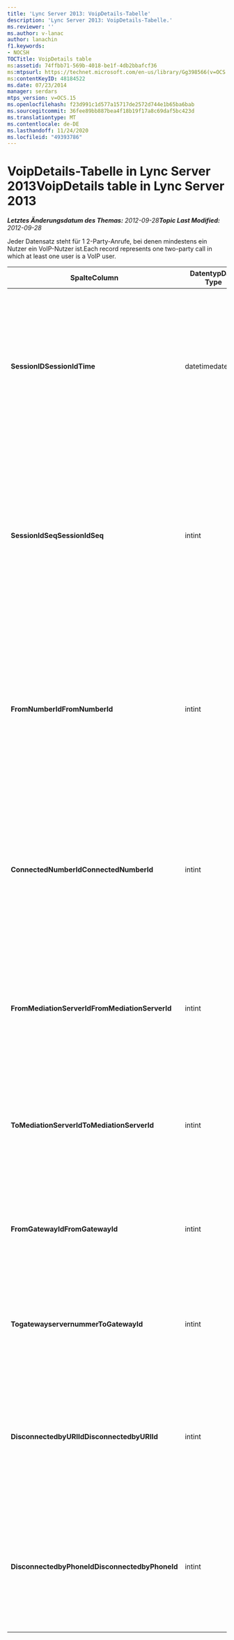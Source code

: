 ```yaml
---
title: 'Lync Server 2013: VoipDetails-Tabelle'
description: 'Lync Server 2013: VoipDetails-Tabelle.'
ms.reviewer: ''
ms.author: v-lanac
author: lanachin
f1.keywords:
- NOCSH
TOCTitle: VoipDetails table
ms:assetid: 74ffbb71-569b-4018-be1f-4db2bbafcf36
ms:mtpsurl: https://technet.microsoft.com/en-us/library/Gg398566(v=OCS.15)
ms:contentKeyID: 48184522
ms.date: 07/23/2014
manager: serdars
mtps_version: v=OCS.15
ms.openlocfilehash: f23d991c1d577a15717de2572d744e1b65ba6bab
ms.sourcegitcommit: 36fee89bb887bea4f18b19f17a8c69daf5bc423d
ms.translationtype: MT
ms.contentlocale: de-DE
ms.lasthandoff: 11/24/2020
ms.locfileid: "49393786"
---
```

# <a name="voipdetails-table-in-lync-server-2013"></a><span data-ttu-id="fee6f-103">VoipDetails-Tabelle in Lync Server 2013</span><span class="sxs-lookup"><span data-stu-id="fee6f-103">VoipDetails table in Lync Server 2013</span></span>

<div data-xmlns="http://www.w3.org/1999/xhtml">

<div class="topic" data-xmlns="http://www.w3.org/1999/xhtml" data-msxsl="urn:schemas-microsoft-com:xslt" data-cs="https://msdn.microsoft.com/">

<div data-asp="https://msdn2.microsoft.com/asp">



</div>

<div id="mainSection">

<div id="mainBody"><span data-ttu-id="fee6f-104">

<span> </span></span><span class="sxs-lookup"><span data-stu-id="fee6f-104">

<span> </span></span></span>

<span data-ttu-id="fee6f-105">_**Letztes Änderungsdatum des Themas:** 2012-09-28_</span><span class="sxs-lookup"><span data-stu-id="fee6f-105">_**Topic Last Modified:** 2012-09-28_</span></span>

<span data-ttu-id="fee6f-106">Jeder Datensatz steht für 1 2-Party-Anrufe, bei denen mindestens ein Nutzer ein VoIP-Nutzer ist.</span><span class="sxs-lookup"><span data-stu-id="fee6f-106">Each record represents one two-party call in which at least one user is a VoIP user.</span></span>


<table>
<colgroup>
<col style="width: 25%" />
<col style="width: 25%" />
<col style="width: 25%" />
<col style="width: 25%" />
</colgroup>
<thead>
<tr class="header">
<th><span data-ttu-id="fee6f-107">Spalte</span><span class="sxs-lookup"><span data-stu-id="fee6f-107">Column</span></span></th>
<th><span data-ttu-id="fee6f-108">Datentyp</span><span class="sxs-lookup"><span data-stu-id="fee6f-108">Data Type</span></span></th>
<th><span data-ttu-id="fee6f-109">Schlüssel/Index</span><span class="sxs-lookup"><span data-stu-id="fee6f-109">Key/Index</span></span></th>
<th><span data-ttu-id="fee6f-110">Details</span><span class="sxs-lookup"><span data-stu-id="fee6f-110">Details</span></span></th>
</tr>
</thead>
<tbody>
<tr class="odd">
<td><p><span data-ttu-id="fee6f-111"><strong>SessionID</strong></span><span class="sxs-lookup"><span data-stu-id="fee6f-111"><strong>SessionIdTime</strong></span></span></p></td>
<td><p><span data-ttu-id="fee6f-112">datetime</span><span class="sxs-lookup"><span data-stu-id="fee6f-112">datetime</span></span></p></td>
<td><p><span data-ttu-id="fee6f-113">Primary</span><span class="sxs-lookup"><span data-stu-id="fee6f-113">Primary</span></span></p></td>
<td><p><span data-ttu-id="fee6f-114">Uhrzeit der Sitzungsanforderung.</span><span class="sxs-lookup"><span data-stu-id="fee6f-114">Time of session request.</span></span> <span data-ttu-id="fee6f-115">Wird in Verbindung mit <strong>SessionIdSeq</strong> verwendet, um eine Sitzung eindeutig zu identifizieren.</span><span class="sxs-lookup"><span data-stu-id="fee6f-115">Used in conjunction with <strong>SessionIdSeq</strong> to uniquely identify a session.</span></span> <span data-ttu-id="fee6f-116">Weitere Informationen finden Sie <a href="lync-server-2013-dialogs-table.md">in der Tabelle Dialogfelder in lync Server 2013</a> .</span><span class="sxs-lookup"><span data-stu-id="fee6f-116">See the <a href="lync-server-2013-dialogs-table.md">Dialogs table in Lync Server 2013</a> for more information.</span></span></p></td>
</tr>
<tr class="even">
<td><p><span data-ttu-id="fee6f-117"><strong>SessionIdSeq</strong></span><span class="sxs-lookup"><span data-stu-id="fee6f-117"><strong>SessionIdSeq</strong></span></span></p></td>
<td><p><span data-ttu-id="fee6f-118">int</span><span class="sxs-lookup"><span data-stu-id="fee6f-118">int</span></span></p></td>
<td><p><span data-ttu-id="fee6f-119">Primary</span><span class="sxs-lookup"><span data-stu-id="fee6f-119">Primary</span></span></p></td>
<td><p><span data-ttu-id="fee6f-120">Die ID-Nummer, um die Sitzung zu identifizieren.</span><span class="sxs-lookup"><span data-stu-id="fee6f-120">ID number to identify the session.</span></span> <span data-ttu-id="fee6f-121">Wird in Verbindung mit <strong>SessionID</strong> -Mal verwendet, um eine Sitzung eindeutig zu identifizieren.</span><span class="sxs-lookup"><span data-stu-id="fee6f-121">Used in conjunction with <strong>SessionIdTime</strong> to uniquely identify a session.</span></span> <span data-ttu-id="fee6f-122">Weitere Informationen finden Sie <a href="lync-server-2013-dialogs-table.md">in der Tabelle Dialogfelder in lync Server 2013</a> .</span><span class="sxs-lookup"><span data-stu-id="fee6f-122">See the <a href="lync-server-2013-dialogs-table.md">Dialogs table in Lync Server 2013</a> for more information.</span></span></p></td>
</tr>
<tr class="odd">
<td><p><span data-ttu-id="fee6f-123"><strong>FromNumberId</strong></span><span class="sxs-lookup"><span data-stu-id="fee6f-123"><strong>FromNumberId</strong></span></span></p></td>
<td><p><span data-ttu-id="fee6f-124">int</span><span class="sxs-lookup"><span data-stu-id="fee6f-124">int</span></span></p></td>
<td><p><span data-ttu-id="fee6f-125">Fremd</span><span class="sxs-lookup"><span data-stu-id="fee6f-125">Foreign</span></span></p></td>
<td><p><span data-ttu-id="fee6f-126"><strong>Telefonnummer</strong> des Anrufers.</span><span class="sxs-lookup"><span data-stu-id="fee6f-126"><strong>PhoneId</strong> of the caller.</span></span> <span data-ttu-id="fee6f-127">Weitere Informationen finden Sie <a href="lync-server-2013-phones-table.md">in der Tabelle Telefone in lync Server 2013</a> .</span><span class="sxs-lookup"><span data-stu-id="fee6f-127">See the <a href="lync-server-2013-phones-table.md">Phones table in Lync Server 2013</a> for more information.</span></span> <span data-ttu-id="fee6f-128">Wenn nicht NULL und <strong>FromGatewayId</strong> nicht NULL ist, war der Aufrufer ein PSTN-Benutzer.</span><span class="sxs-lookup"><span data-stu-id="fee6f-128">If not NULL and <strong>FromGatewayId</strong> is not NULL, then the caller was a PSTN user.</span></span></p></td>
</tr>
<tr class="even">
<td><p><span data-ttu-id="fee6f-129"><strong>ConnectedNumberId</strong></span><span class="sxs-lookup"><span data-stu-id="fee6f-129"><strong>ConnectedNumberId</strong></span></span></p></td>
<td><p><span data-ttu-id="fee6f-130">int</span><span class="sxs-lookup"><span data-stu-id="fee6f-130">int</span></span></p></td>
<td><p><span data-ttu-id="fee6f-131">Fremd</span><span class="sxs-lookup"><span data-stu-id="fee6f-131">Foreign</span></span></p></td>
<td><p><span data-ttu-id="fee6f-132"><strong>Telefonnummer</strong> des anrufempfängers.</span><span class="sxs-lookup"><span data-stu-id="fee6f-132"><strong>PhoneId</strong> of the call receiver.</span></span> <span data-ttu-id="fee6f-133">Weitere Informationen finden Sie <a href="lync-server-2013-phones-table.md">in der Tabelle Telefone in lync Server 2013</a> .</span><span class="sxs-lookup"><span data-stu-id="fee6f-133">See the <a href="lync-server-2013-phones-table.md">Phones table in Lync Server 2013</a> for more information.</span></span> <span data-ttu-id="fee6f-134">Wenn nicht NULL und <strong>togateway</strong> -Nr NULL ist, war der Anrufempfänger ein PSTN-Benutzer.</span><span class="sxs-lookup"><span data-stu-id="fee6f-134">If not NULL and <strong>ToGatewayId</strong> is not NULL, then the call receiver was a PSTN user.</span></span></p></td>
</tr>
<tr class="odd">
<td><p><span data-ttu-id="fee6f-135"><strong>FromMediationServerId</strong></span><span class="sxs-lookup"><span data-stu-id="fee6f-135"><strong>FromMediationServerId</strong></span></span></p></td>
<td><p><span data-ttu-id="fee6f-136">int</span><span class="sxs-lookup"><span data-stu-id="fee6f-136">int</span></span></p></td>
<td><p><span data-ttu-id="fee6f-137">Fremd</span><span class="sxs-lookup"><span data-stu-id="fee6f-137">Foreign</span></span></p></td>
<td><p><span data-ttu-id="fee6f-138">Der Vermittlungs Server, aus dem der Anruf kommt.</span><span class="sxs-lookup"><span data-stu-id="fee6f-138">The Mediation Server the call is coming from.</span></span> <span data-ttu-id="fee6f-139">Weitere Informationen finden Sie <a href="lync-server-2013-mediationservers-table.md">in der MediationServers-Tabelle in lync Server 2013</a> .</span><span class="sxs-lookup"><span data-stu-id="fee6f-139">See the <a href="lync-server-2013-mediationservers-table.md">MediationServers table in Lync Server 2013</a> for more information.</span></span></p></td>
</tr>
<tr class="even">
<td><p><span data-ttu-id="fee6f-140"><strong>ToMediationServerId</strong></span><span class="sxs-lookup"><span data-stu-id="fee6f-140"><strong>ToMediationServerId</strong></span></span></p></td>
<td><p><span data-ttu-id="fee6f-141">int</span><span class="sxs-lookup"><span data-stu-id="fee6f-141">int</span></span></p></td>
<td><p><span data-ttu-id="fee6f-142">Fremd</span><span class="sxs-lookup"><span data-stu-id="fee6f-142">Foreign</span></span></p></td>
<td><p><span data-ttu-id="fee6f-143">Der Vermittlungs Server wird aufgerufen.</span><span class="sxs-lookup"><span data-stu-id="fee6f-143">The Mediation Server called is going to.</span></span> <span data-ttu-id="fee6f-144">Weitere Informationen finden Sie <a href="lync-server-2013-mediationservers-table.md">in der MediationServers-Tabelle in lync Server 2013</a> .</span><span class="sxs-lookup"><span data-stu-id="fee6f-144">See the <a href="lync-server-2013-mediationservers-table.md">MediationServers table in Lync Server 2013</a> for more information.</span></span></p></td>
</tr>
<tr class="odd">
<td><p><span data-ttu-id="fee6f-145"><strong>FromGatewayId</strong></span><span class="sxs-lookup"><span data-stu-id="fee6f-145"><strong>FromGatewayId</strong></span></span></p></td>
<td><p><span data-ttu-id="fee6f-146">int</span><span class="sxs-lookup"><span data-stu-id="fee6f-146">int</span></span></p></td>
<td><p><span data-ttu-id="fee6f-147">Fremd</span><span class="sxs-lookup"><span data-stu-id="fee6f-147">Foreign</span></span></p></td>
<td><p><span data-ttu-id="fee6f-148">Gateway, aus dem der Anruf kommt.</span><span class="sxs-lookup"><span data-stu-id="fee6f-148">Gateway the call is coming from.</span></span> <span data-ttu-id="fee6f-149">Weitere Informationen finden Sie <a href="lync-server-2013-gateways-table.md">in der Tabelle Gateways in lync Server 2013</a> .</span><span class="sxs-lookup"><span data-stu-id="fee6f-149">See the <a href="lync-server-2013-gateways-table.md">Gateways table in Lync Server 2013</a> for more information.</span></span></p></td>
</tr>
<tr class="even">
<td><p><span data-ttu-id="fee6f-150"><strong>Togatewayservernummer</strong></span><span class="sxs-lookup"><span data-stu-id="fee6f-150"><strong>ToGatewayId</strong></span></span></p></td>
<td><p><span data-ttu-id="fee6f-151">int</span><span class="sxs-lookup"><span data-stu-id="fee6f-151">int</span></span></p></td>
<td><p><span data-ttu-id="fee6f-152">Fremd</span><span class="sxs-lookup"><span data-stu-id="fee6f-152">Foreign</span></span></p></td>
<td><p><span data-ttu-id="fee6f-153">Gateway, an das der Anruf geht.</span><span class="sxs-lookup"><span data-stu-id="fee6f-153">Gateway the call is going to.</span></span> <span data-ttu-id="fee6f-154">Weitere Informationen finden Sie <a href="lync-server-2013-gateways-table.md">in der Tabelle Gateways in lync Server 2013</a> .</span><span class="sxs-lookup"><span data-stu-id="fee6f-154">See the <a href="lync-server-2013-gateways-table.md">Gateways table in Lync Server 2013</a> for more information.</span></span></p></td>
</tr>
<tr class="odd">
<td><p><span data-ttu-id="fee6f-155"><strong>DisconnectedbyURIId</strong></span><span class="sxs-lookup"><span data-stu-id="fee6f-155"><strong>DisconnectedbyURIId</strong></span></span></p></td>
<td><p><span data-ttu-id="fee6f-156">int</span><span class="sxs-lookup"><span data-stu-id="fee6f-156">int</span></span></p></td>
<td><p><span data-ttu-id="fee6f-157">Fremd</span><span class="sxs-lookup"><span data-stu-id="fee6f-157">Foreign</span></span></p></td>
<td><p><span data-ttu-id="fee6f-158">Der URI des Benutzers, der den Anruf getrennt hat, wenn der Benutzer über einen URI verfügt.</span><span class="sxs-lookup"><span data-stu-id="fee6f-158">URI of the user who disconnected the call, if the user has a URI.</span></span> <span data-ttu-id="fee6f-159">Weitere Informationen finden Sie <a href="lync-server-2013-users-table.md">in der Tabelle Benutzer in lync Server 2013</a> .</span><span class="sxs-lookup"><span data-stu-id="fee6f-159">See the <a href="lync-server-2013-users-table.md">Users table in Lync Server 2013</a> for more information.</span></span></p></td>
</tr>
<tr class="even">
<td><p><span data-ttu-id="fee6f-160"><strong>DisconnectedbyPhoneId</strong></span><span class="sxs-lookup"><span data-stu-id="fee6f-160"><strong>DisconnectedbyPhoneId</strong></span></span></p></td>
<td><p><span data-ttu-id="fee6f-161">int</span><span class="sxs-lookup"><span data-stu-id="fee6f-161">int</span></span></p></td>
<td><p><span data-ttu-id="fee6f-162">Fremd</span><span class="sxs-lookup"><span data-stu-id="fee6f-162">Foreign</span></span></p></td>
<td><p><span data-ttu-id="fee6f-163">Die ID des Telefons, das den Anruf getrennt hat, wurde von einem Telefon getrennt.</span><span class="sxs-lookup"><span data-stu-id="fee6f-163">ID of the phone that disconnected the call was disconnected from a phone.</span></span> <span data-ttu-id="fee6f-164">Weitere Informationen finden Sie <a href="lync-server-2013-phones-table.md">in der Tabelle Telefone in lync Server 2013</a> .</span><span class="sxs-lookup"><span data-stu-id="fee6f-164">See the <a href="lync-server-2013-phones-table.md">Phones table in Lync Server 2013</a> for more information.</span></span></p></td>
</tr>
</tbody>
</table><span data-ttu-id="fee6f-165">


</div>

<span> </span>

</div>

</div>

</span><span class="sxs-lookup"><span data-stu-id="fee6f-165">


</div>

<span> </span>

</div>

</div>

</span></span></div>

